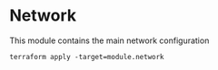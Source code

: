 # Network

This module contains the main network configuration

```shell
terraform apply -target=module.network
```
